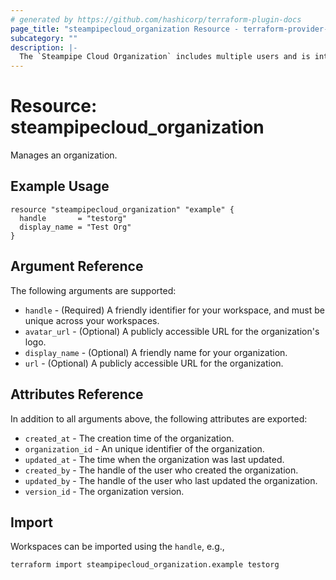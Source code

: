 ```yaml
---
# generated by https://github.com/hashicorp/terraform-plugin-docs
page_title: "steampipecloud_organization Resource - terraform-provider-steampipecloud"
subcategory: ""
description: |-
  The `Steampipe Cloud Organization` includes multiple users and is intended for organizations to collaborate and share workspaces and connections.
---
```


# Resource: steampipecloud_organization

Manages an organization.

## Example Usage

```hcl
resource "steampipecloud_organization" "example" {
  handle       = "testorg"
  display_name = "Test Org"
}
```

## Argument Reference

The following arguments are supported:

- `handle` - (Required) A friendly identifier for your workspace, and must be unique across your workspaces.
- `avatar_url` - (Optional) A publicly accessible URL for the organization's logo.
- `display_name` - (Optional) A friendly name for your organization.
- `url` - (Optional) A publicly accessible URL for the organization.

## Attributes Reference

In addition to all arguments above, the following attributes are exported:

- `created_at` - The creation time of the organization.
- `organization_id` - An unique identifier of the organization.
- `updated_at` - The time when the organization was last updated.
- `created_by` - The handle of the user who created the organization.
- `updated_by` - The handle of the user who last updated the organization.
- `version_id` - The organization version.

## Import

Workspaces can be imported using the `handle`, e.g.,

```sh
terraform import steampipecloud_organization.example testorg
```
